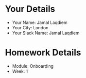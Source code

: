 <!--

You must title your PR like this:

COHORT_NAME | FIRST_NAME LAST_NAME | REPO_NAME | WEEK

For example,

ITP-OCT-24 | Carol Owen | GitHomeworkFixErrors | Week1

Complete the task list below this message.
If your PR is rejected, check the task list.

-->

# Your Details

- Your Name: Jamal Laqdiem
- Your City: London
- Your Slack Name: Jamal Laqdiem

# Homework Details

- Module: Onboarding
- Week: 1
